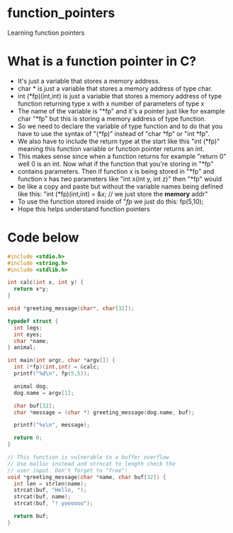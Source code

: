 # function_pointers
Learning function pointers

# What is a function pointer in C?
- It's just a variable that stores a memory address.
- char * is just a variable that stores a memory address of type char.
- int (*fp)(int,int) is just a variable that stores a memory address of type function returning type x with x number of parameters of type x
- The name of the variable is "*fp" and it's a pointer just like for example char "*fp" but this is storing a memory address of type function.
- So we need to declare the variable of type function and to do that you have to use the syntax of "(*fp)" instead of "char *fp" or "int *fp".
- We also have to include the return type at the start like this "int (*fp)" meaning this function variable or function pointer returns an int.
- This makes sense since when a function returns for example "return 0" well 0 is an int. Now what if the function that you're storing in "*fp" 
- contains parameters. Then if function x is being stored in "*fp" and function x has two parameters like "int x(int y, int z)" then "*fp" would
- be like a copy and paste but without the variable names being defined like this: "int (*fp)(int,int) = &x; // we just store the **memory** addr"
- To use the function stored inside of "*fp* we just do this: fp(5,10);
- Hope this helps understand function pointers

# Code below
```c
#include <stdio.h>
#include <string.h>
#include <stdlib.h>

int calc(int x, int y) {
  return x*y;
}

void *greeting_message(char*, char[32]);

typedef struct {
  int legs;
  int eyes;
  char *name;
} animal;

int main(int argc, char *argv[]) {
  int (*fp)(int,int) = &calc;
  printf("%d\n", fp(5,5));

  animal dog;
  dog.name = argv[1];

  char buf[32];
  char *message = (char *) greeting_message(dog.name, buf);

  printf("%s\n", message);

  return 0;
}

// This function is vulnerable to a buffer overflow
// Use malloc instead and strncat to length check the
// user input. Don't forget to "free"!
void *greeting_message(char *name, char buf[32]) {
  int len = strlen(name);
  strcat(buf, "Hello, ");
  strcat(buf, name);
  strcat(buf, "! yoooooo");

  return buf;
}
```

